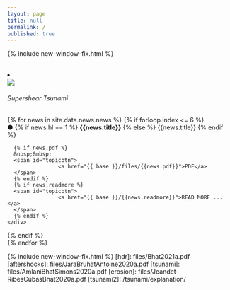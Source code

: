 ```yaml
---
layout: page
title: null
permalink: /
published: true
---
```


{% include new-window-fix.html %}

<br>

<div class="row112">

<div class="columnimg1">
	<li class="cards_item">
    <div class="card">
      <img src="{{site.baseurl}}/images/tsunami/tsunami.gif"/>
      <h6 class="card_title">Supershear Tsunami</h6>  
    </div>
    </li>
    
</div>

<div class="columntxt1">
{% for news in site.data.news.news %}
{% if forloop.index <= 6 %}
	<div class="cardtxtnohl"> 
	● 
		{% if news.hl == 1 %} 
			<b>{{news.title}}</b>
		{% else %}
			 {{news.title}}
		{% endif %}       

      
      {% if news.pdf %} 
      &nbsp;&nbsp;
      <span id="topicbtn">
					<a href="{{ base }}/files/{{news.pdf}}">PDF</a>
	  </span>
	  {% endif %}
	  {% if news.readmore %} 
      <span id="topicbtn">
					<a href="{{ base }}/{{news.readmore}}">READ MORE ...</a>
	  </span>
	  {% endif %}
    </div>   
{% endif %}     
{% endfor %}  
</div>  
</div>

{% include new-window-fix.html %}
[hdr]: files/Bhat2021a.pdf
[aftershocks]: files/JaraBruhatAntoine2020a.pdf
[tsunami]: files/AmlaniBhatSimons2020a.pdf
[erosion]: files/Jeandet-RibesCubasBhat2020a.pdf
[tsunami2]: /tsunami/explanation/



